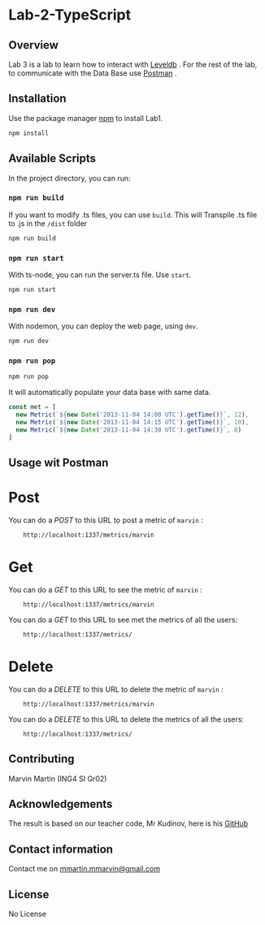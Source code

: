 # Lab-2-TypeScript


## Overview

Lab 3 is a lab to learn how to interact with [Leveldb](https://github.com/google/leveldb) .
For the rest of the lab, to communicate with the Data Base use [Postman](https://www.getpostman.com/) .


## Installation

Use the package manager [npm](https://www.npmjs.com/get-npm) to install Lab1.

```bash
npm install
```

## Available Scripts

In the project directory, you can run:

### `npm run build`

If you want to modify .ts files, you can use `build`.
This will Transpile .ts file to .js in the `/dist` folder

```bash
npm run build
```

### `npm run start`

With ts-node, you can run the server.ts file. Use `start`.

```bash
npm run start
```

### `npm run dev`

With nodemon, you can deploy the web page, using `dev`.

```bash
npm run dev
```
### `npm run pop`

```bash
npm run pop
```
It will automatically populate your data base with same data.
```typescript
const met = [
  new Metric(`${new Date('2013-11-04 14:00 UTC').getTime()}`, 12),
  new Metric(`${new Date('2013-11-04 14:15 UTC').getTime()}`, 10),
  new Metric(`${new Date('2013-11-04 14:30 UTC').getTime()}`, 8)
]
```

## Usage wit Postman

# Post

You can do a *POST* to this URL to post a metric of `marvin`  :
```
    http://localhost:1337/metrics/marvin
```
# Get


You can do a *GET* to this URL to see the metric of `marvin`  :
```
    http://localhost:1337/metrics/marvin
```
You can do a *GET* to this URL to see met the metrics of all the users:
```
    http://localhost:1337/metrics/
```

# Delete

You can do a *DELETE* to this URL to delete the metric of `marvin`  :
```
    http://localhost:1337/metrics/marvin
```
You can do a *DELETE* to this URL to delete the metrics of all the users:
```
    http://localhost:1337/metrics/
```

## Contributing

Marvin Martin (ING4 SI Gr02)

## Acknowledgements

The result is based on our teacher code, Mr Kudinov, here is his [GitHub](https://github.com/sergkudinov)

## Contact information

Contact me on mmartin.mmarvin@gmail.com

## License
No License
